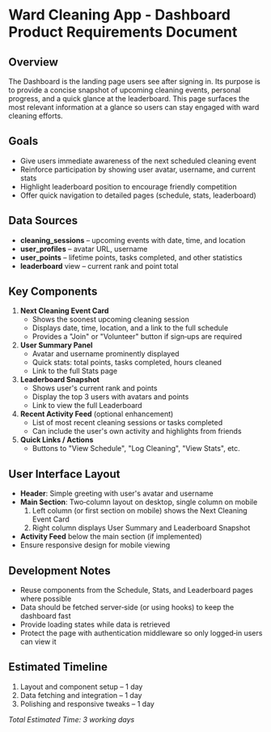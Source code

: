 # Ward Cleaning App - Dashboard Product Requirements Document

## Overview
The Dashboard is the landing page users see after signing in. Its purpose is to provide a concise snapshot of upcoming cleaning events, personal progress, and a quick glance at the leaderboard. This page surfaces the most relevant information at a glance so users can stay engaged with ward cleaning efforts.

## Goals
- Give users immediate awareness of the next scheduled cleaning event
- Reinforce participation by showing user avatar, username, and current stats
- Highlight leaderboard position to encourage friendly competition
- Offer quick navigation to detailed pages (schedule, stats, leaderboard)

## Data Sources
- **cleaning_sessions** – upcoming events with date, time, and location
- **user_profiles** – avatar URL, username
- **user_points** – lifetime points, tasks completed, and other statistics
- **leaderboard** view – current rank and point total

## Key Components
1. **Next Cleaning Event Card**
   - Shows the soonest upcoming cleaning session
   - Displays date, time, location, and a link to the full schedule
   - Provides a "Join" or "Volunteer" button if sign‑ups are required
2. **User Summary Panel**
   - Avatar and username prominently displayed
   - Quick stats: total points, tasks completed, hours cleaned
   - Link to the full Stats page
3. **Leaderboard Snapshot**
   - Shows user's current rank and points
   - Display the top 3 users with avatars and points
   - Link to view the full Leaderboard
4. **Recent Activity Feed** (optional enhancement)
   - List of most recent cleaning sessions or tasks completed
   - Can include the user's own activity and highlights from friends
5. **Quick Links / Actions**
   - Buttons to "View Schedule", "Log Cleaning", "View Stats", etc.

## User Interface Layout
- **Header**: Simple greeting with user's avatar and username
- **Main Section**: Two‑column layout on desktop, single column on mobile
  1. Left column (or first section on mobile) shows the Next Cleaning Event Card
  2. Right column displays User Summary and Leaderboard Snapshot
- **Activity Feed** below the main section (if implemented)
- Ensure responsive design for mobile viewing

## Development Notes
- Reuse components from the Schedule, Stats, and Leaderboard pages where possible
- Data should be fetched server‑side (or using hooks) to keep the dashboard fast
- Provide loading states while data is retrieved
- Protect the page with authentication middleware so only logged‑in users can view it

## Estimated Timeline
1. Layout and component setup – 1 day
2. Data fetching and integration – 1 day
3. Polishing and responsive tweaks – 1 day

_Total Estimated Time: 3 working days_
